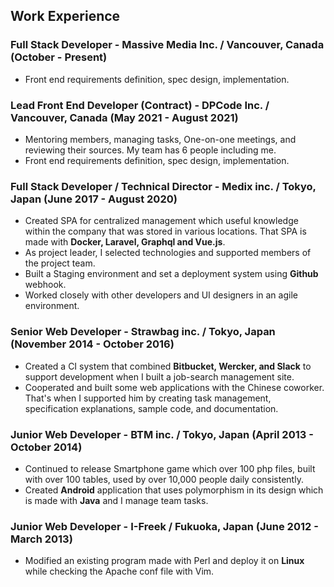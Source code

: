 ## Work Experience

### **Full Stack Developer** - Massive Media Inc. / Vancouver, Canada (October - Present)

- Front end requirements definition, spec design, implementation.

### **Lead Front End Developer** (Contract) - DPCode Inc. / Vancouver, Canada (May 2021 - August 2021)

- Mentoring members, managing tasks, One-on-one meetings, and reviewing their sources. My team has 6 people including me.
- Front end requirements definition, spec design, implementation.

### **Full Stack Developer / Technical Director** - Medix inc. / Tokyo, Japan (June 2017 - August 2020)

- Created SPA for centralized management which useful knowledge within the company that was stored in various locations. That SPA is made with **Docker, Laravel, Graphql and Vue.js**.
- As project leader, I selected technologies and supported members of the project team.
- Built a Staging environment and set a deployment system using **Github** webhook.
- Worked closely with other developers and UI designers in an agile environment.

### **Senior Web Developer** - Strawbag inc. / Tokyo, Japan (November 2014 - October 2016)

- Created a CI system that combined **Bitbucket, Wercker, and Slack** to support development when I built a job-search management site.
- Cooperated and built some web applications with the Chinese coworker. That's when I supported him by creating task management, specification explanations, sample code, and documentation.

### **Junior Web Developer** - BTM inc. / Tokyo, Japan (April 2013 - October 2014)

- Continued to release Smartphone game which over 100 php files, built with over 100 tables, used by over 10,000 people daily consistently.
- Created **Android** application that uses polymorphism in its design which is made with **Java** and I manage team tasks.

### **Junior Web Developer** - I-Freek / Fukuoka, Japan (June 2012 - March 2013)

- Modified an existing program made with Perl and deploy it on **Linux** while checking the Apache conf file with Vim.

<!--

### **Full Stack Developer** - Massive Media Inc. / Vancouver, Canada (October - Present)

- Front end requirements definition, spec design, implementation.

### **Lead Front End Developer** (Contract) - DPCode Inc. / Vancouver, Canada (May 2021 - August 2021)

- Mentoring members, managing tasks, One-on-one meetings, and reviewing their sources. My team has 6 people including me.
- Front end requirements definition, spec design, implementation.

### **Full Stack Developer / Technical Director** - Medix inc. / Tokyo, Japan (June 2017 - August 2020)

- Created SPA for centralized management which useful knowledge within the company that was stored in various locations. That SPA is made with **Docker, Laravel, Graphql and Vue.js**.
- As project leader, I selected technologies and supported members of the project team.
- Made a web service using **React** and API. The API server is built **AWS-Fargate** (**Docker**) with an autoscaling feature to prevent server downtime.
- Built a Staging environment and set a deployment system using **Github** webhook.
- Described and suggested with specific solutions and man-hours to them who work as a Web Director and Sales could understand. When they consulted me about site minor modification, error repair, server construction and architecture.
- Created a website or web application which was considered UX and UI then improved user experience. For example, using Lazyload, **Intersection Observer API** and something like that.
- Explained the benefits of version control and created a culture where team members take using Github for granted.
- Made a SPA that incorporates component thinking and **Atomic Design**.
- Perfect coding using **css grid** and **flex-box** based on the design data (psd) to improve conversion rates.
- Worked closely with other developers and UI designers in an agile environment.

### **Senior Web Developer** - Strawbag inc. / Tokyo, Japan (November 2014 - October 2016)

- Created a CI system that combined **Bitbucket, Wercker, and Slack** to support development when I built a job-search management site using the **php Slim** framework.
- Cooperated and built some web applications with the Chinese coworker. That's when I supported him by creating task management, specification explanations, sample code, and documentation.
- Renewed a website with a **Laravel** based web application (CMS) that incorporates some of the concepts of **DDD (Entity/Value Object)**.
- Took on a wide range of tasks like Requirement Definition, Research, System Design, Implementation, Testing, Deployment, Task Management almost every project because that's the company had only a few programmers.

### **Junior Web Developer** - BTM inc. / Tokyo, Japan (April 2013 - October 2014)

- Continued to release Smartphone game which over 100 php files, built with over 100 tables, used by over 10,000 people daily consistently.
- Created **Android** application that uses polymorphism in its design which is made with **Java** and I manage team tasks.
- Runs a **Linux** workshop in the company, lecturing on the basics of Linux and how to build an environment using **Vagrant and Chef**.

### **Junior Web Developer** - I-Freek / Fukuoka, Japan  (June 2012 - March 2013)

- Modified an existing program made with Perl and deploy it on **Linux** while checking the Apache conf file with Vim.
- Created a script in php to migrate DB data and migrated over 10,000 records to another DB without any problems.
- Supported **Android** app which uses GPS made with Java using Eclipse.
- Made a web application with a credit card payment function using **JQuery and twitter Bootstrap** based on **Cakephp**.
- Wrote clean and stable code and accompanying documentation.

-->

